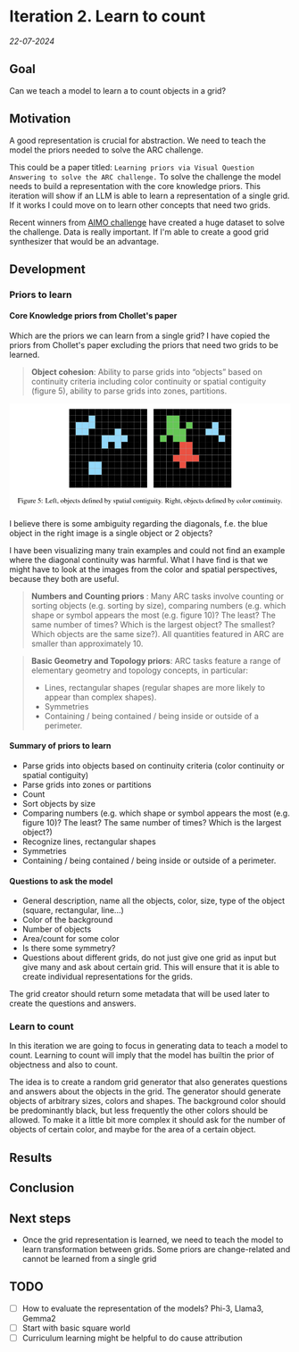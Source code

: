 # Iteration 2. Learn to count

_22-07-2024_

## Goal

Can we teach a model to learn a to count objects in a grid?

## Motivation

A good representation is crucial for abstraction. We need to teach the model
the priors needed to solve the ARC challenge.

This could be a paper titled: `Learning priors via Visual Question Answering to solve the ARC challenge.`
To solve the challenge the model needs to build a representation with the core knowledge priors.
This iteration will show if an LLM is able to learn a representation of a single grid. If it works
I could move on to learn other concepts that need two grids.

Recent winners from [AIMO challenge](https://www.kaggle.com/competitions/ai-mathematical-olympiad-prize/discussion/519303) have created a huge dataset to solve the challenge. Data is really
important. If I'm able to create a good grid synthesizer that would be an advantage.

## Development

### Priors to learn

#### Core Knowledge priors from Chollet's paper

Which are the priors we can learn from a single grid? I have copied the priors from Chollet's paper
excluding the priors that need two grids to be learned.

> **Object cohesion**: Ability to parse grids into “objects” based on continuity criteria including color continuity or spatial contiguity (figure 5), ability to parse grids into zones, partitions.

![](res/2024-07-01-09-13-14.png)

I believe there is some ambiguity regarding the diagonals, f.e. the blue object in the right image is a single object or 2 objects?

I have been visualizing many train examples and could not find an example where the diagonal continuity was
harmful. What I have find is that we might have to look at the images from the color and spatial perspectives, because they both are useful.

> **Numbers and Counting priors** : Many ARC tasks involve counting or sorting objects (e.g. sorting by size), comparing numbers (e.g. which shape or symbol appears the most (e.g. figure 10)? The least? The same number of times? Which is the largest object? The smallest? Which objects are the same size?). All quantities featured in ARC are smaller than approximately 10.

<!--- --->

> **Basic Geometry and Topology priors**: ARC tasks feature a range of elementary geometry and topology concepts, in particular:
>
> - Lines, rectangular shapes (regular shapes are more likely to appear than complex shapes).
> - Symmetries
> - Containing / being contained / being inside or outside of a perimeter.

#### Summary of priors to learn

- Parse grids into objects based on continuity criteria (color continuity or spatial contiguity)
- Parse grids into zones or partitions
- Count
- Sort objects by size
- Comparing numbers (e.g. which shape or symbol appears the most (e.g. figure 10)? The least? The same number of times? Which is the largest object?)
- Recognize lines, rectangular shapes
- Symmetries
- Containing / being contained / being inside or outside of a perimeter.

#### Questions to ask the model

- General description, name all the objects, color, size, type of the object (square, rectangular, line...)
- Color of the background
- Number of objects
- Area/count for some color
- Is there some symmetry?
- Questions about different grids, do not just give one grid as input but give many and ask about certain grid. This will ensure that it is able to create individual representations for the grids.

The grid creator should return some metadata that will be used later to create the questions and answers.

### Learn to count

In this iteration we are going to focus in generating data to teach a model to count. Learning to count
will imply that the model has builtin the prior of objectness and also to count.

The idea is to create a random grid generator that also generates questions and answers about the objects
in the grid. The generator should generate objects of arbitrary sizes, colors and shapes. The background color should
be predominantly black, but less frequently the other colors should be allowed. To make it a little bit
more complex it should ask for the number of objects of certain color, and maybe for the area of a certain object.

## Results

## Conclusion

## Next steps

- Once the grid representation is learned, we need to teach the model to learn transformation between grids. Some priors are change-related and cannot be learned from a single grid

## TODO

- [ ] How to evaluate the representation of the models? Phi-3, Llama3, Gemma2
- [ ] Start with basic square world
- [ ] Curriculum learning might be helpful to do cause attribution
